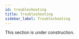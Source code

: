 ```yaml
---
id: troubleshooting
title: Troubleshooting
sidebar_label: Troubleshooting
---
```


This section is under construction.
